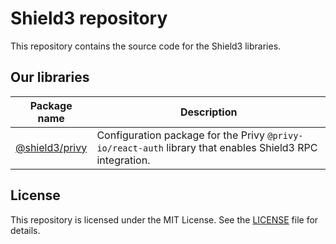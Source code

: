 # Shield3 repository

This repository contains the source code for the Shield3 libraries.

## Our libraries

| Package name                     | Description                                                                                              |
|----------------------------------|----------------------------------------------------------------------------------------------------------|
| [@shield3/privy](packages/privy) | Configuration package for the Privy `@privy-io/react-auth` library that enables Shield3 RPC integration. |

## License

This repository is licensed under the MIT License. See the [LICENSE](LICENSE) file for details.

